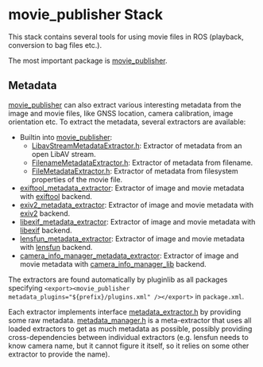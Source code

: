 <!-- SPDX-License-Identifier: BSD-3-Clause -->
<!-- SPDX-FileCopyrightText: Czech Technical University in Prague -->

# movie_publisher Stack

This stack contains several tools for using movie files in ROS (playback, conversion to bag files etc.).

The most important package is [movie_publisher](movie_publisher).

## Metadata

[movie_publisher](movie_publisher) can also extract various interesting metadata from the image and movie files, like
GNSS location, camera calibration, image orientation etc. To extract the metadata, several extractors are available:

- Builtin into [movie_publisher](movie_publisher):
  - [LibavStreamMetadataExtractor.h](movie_publisher/include/movie_publisher/metadata/LibavStreamMetadataExtractor.h): Extractor of metadata from an open LibAV stream.
  - [FilenameMetadataExtractor.h](movie_publisher/include/movie_publisher/metadata/FilenameMetadataExtractor.h): Extractor of metadata from filename.
  - [FileMetadataExtractor.h](movie_publisher/include/movie_publisher/metadata/FileMetadataExtractor.h): Extractor of metadata from filesystem properties of the movie file.
- [exiftool_metadata_extractor](exiftool_metadata_extractor): Extractor of image and movie metadata with [exiftool](https://exiftool.org/) backend.
- [exiv2_metadata_extractor](exiv2_metadata_extractor): Extractor of image and movie metadata with [exiv2](https://exiv2.org/) backend.
- [libexif_metadata_extractor](libexif_metadata_extractor): Extractor of image and movie metadata with [libexif](https://libexif.github.io/) backend.
- [lensfun_metadata_extractor](lensfun_metadata_extractor): Extractor of image and movie metadata with [lensfun](https://lensfun.github.io/) backend.
- [camera_info_manager_metadata_extractor](camera_info_manager_metadata_extractor): Extractor of image and movie metadata with [camera_info_manager_lib](camera_info_manager_lib) backend.

The extractors are found automatically by pluginlib as all packages specifying
`<export><movie_publisher metadata_plugins="${prefix}/plugins.xml" /></export>`
in `package.xml`.

Each extractor implements interface [metadata_extractor.h](movie_publisher/include/movie_publisher/metadata_extractor.h)
by providing some raw metadata. [metadata_manager.h](movie_publisher/include/movie_publisher/metadata_manager.h) is a
meta-extractor that uses all loaded extractors to get as much metadata as possible, possibly providing
cross-dependencies between individual extractors (e.g. lensfun needs to know camera name, but it cannot figure it
itself, so it relies on some other extractor to provide the name).